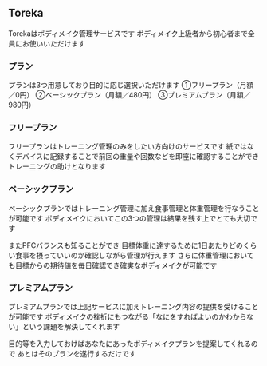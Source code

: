 ## Toreka

Torekaはボディメイク管理サービスです
ボディメイク上級者から初心者まで全員にお使いいただけます

### プラン
プランは3つ用意しており目的に応じ選択いただけます
①フリープラン（月額／0円）
②ベーシックプラン（月額／480円）
③プレミアムプラン（月額／980円）

### フリープラン
フリープランはトレーニング管理のみをしたい方向けのサービスです
紙ではなくデバイスに記録することで前回の重量や回数などを即座に確認することができトレーニングの助けとなります

### ベーシックプラン
ベーシックプランではトレーニング管理に加え食事管理と体重管理を行なうことが可能です
ボディメイクにおいてこの3つの管理は結果を残す上でとても大切です

またPFCバランスも知ることができ
目標体重に達するために1日あたりどのくらい食事を摂っていいのか確認しながら管理が行えます
さらに体重管理においても目標からの期待値を毎日確認でき確実なボディメイクが可能です

### プレミアムプラン
プレミアムプランでは上記サービスに加えトレーニング内容の提供を受けることが可能です
ボディメイクの挫折にもつながる「なにをすればよいのかわからない」という課題を解決してくれます

目的等を入力しておけばあなたにあったボディメイクプランを提案してくれるので
あとはそのプランを遂行するだけです


